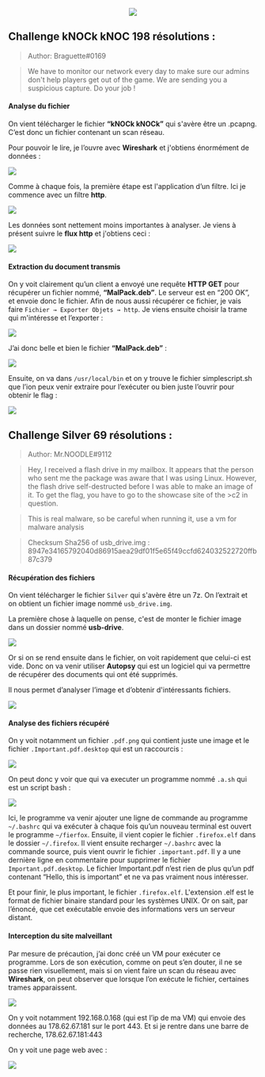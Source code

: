 <p align="center">
  <img src="./src/images/forensic/forensic.png"/>
</p>

## Challenge kNOCk kNOC 198 résolutions :

>Author: Braguette#0169

>We have to monitor our network every day to make sure our admins don't help players get out of the game. We are sending you a suspicious capture. Do your job !

#### Analyse du fichier

On vient télécharger le fichier **“kNOCk kNOCk”** qui s'avère être un .pcapng. C’est donc un fichier contenant un scan réseau.

Pour pouvoir le lire, je l’ouvre avec **Wireshark** et j'obtiens énormément de données :

<img src="./src/images/forensic/forensic_Intro_1.png"/>

Comme à chaque fois, la première étape est l'application d’un filtre. Ici je commence avec un filtre **http**.

<img src="./src/images/forensic/forensic_Intro_2.png"/>

Les données sont nettement moins importantes à analyser. Je viens à présent suivre le **flux http** et j'obtiens ceci :

<img src="./src/images/forensic/forensic_Intro_3.png"/>

#### Extraction du document transmis

On y voit clairement qu’un client a envoyé une requête **HTTP GET** pour récupérer un fichier nommé, **“MalPack.deb”**. Le serveur est en “200 OK”, et envoie donc le fichier.
Afin de nous aussi récupérer ce fichier, je vais faire `Fichier → Exporter Objets → http`.
Je viens ensuite choisir la trame qui m'intéresse et l’exporter :

<img src="./src/images/forensic/forensic_Intro_4.png"/>

J’ai donc belle et bien le fichier **“MalPack.deb”** :

<img src="./src/images/forensic/forensic_Intro_5.png"/>

Ensuite, on va dans `/usr/local/bin` et on y trouve le fichier simplescript.sh que l’ion peux venir extraire pour l’exécuter ou bien juste l’ouvrir pour obtenir le flag :

<img src="./src/images/forensic/forensic_Intro_6.png"/>

## Challenge Silver 69 résolutions :

>Author: Mr.NOODLE#9112

>Hey,
>I received a flash drive in my mailbox. It appears that the person who sent me the package was aware that I was using Linux. However, the flash drive self-destructed before I was able to make an image of it. To get the flag, you have to go to the showcase site of the >c2 in question.

>This is real malware, so be careful when running it, use a vm for malware analysis

>Checksum Sha256 of usb_drive.img : 8947e34165792040d86915aea29df01f5e65f49ccfd624032522720ffb87c379

#### Récupération des fichiers

On vient télécharger le fichier `Silver` qui s'avère être un 7z.
On l’extrait et on obtient un fichier image nommé `usb_drive.img`.

La première chose à laquelle on pense, c'est de monter le fichier image dans un dossier nommé **usb-drive**.

<img src="./src/images/forensic/forensic_Easy_1.png"/>

Or si on se rend ensuite dans le fichier, on voit rapidement que celui-ci est vide.
Donc on va venir utiliser **Autopsy** qui est un logiciel qui va permettre de récupérer des documents qui ont été supprimés.

Il nous permet d’analyser l’image et d’obtenir d'intéressants fichiers.

<img src="./src/images/forensic/forensic_Easy_2.png"/>

#### Analyse des fichiers récupéré

On y voit notamment un fichier `.pdf.png` qui contient juste une image et le fichier `.Important.pdf.desktop` qui est un raccourcis :

<img src="./src/images/forensic/forensic_Easy_3.png"/>

On peut donc y voir que qui va executer un programme nommé `.a.sh` qui est un script bash :

<img src="./src/images/forensic/forensic_Easy_4.png"/>

Ici, le programme va venir ajouter une ligne de commande au programme `~/.bashrc` qui va exécuter à chaque fois qu’un nouveau terminal est ouvert le programme `~/fierfox`.
Ensuite, il vient copier le fichier `.firefox.elf` dans le dossier `~/.firefox`.
Il vient ensuite recharger `~/.bashrc` avec la commande source, puis vient ouvrir le fichier `.important.pdf`.
Il y a une dernière ligne en commentaire pour supprimer le fichier `Important.pdf.desktop`.
Le fichier Important.pdf n’est rien de plus qu’un pdf contenant “Hello, this is important” et ne va pas vraiment nous intéresser.

Et pour finir, le plus important, le fichier `.firefox.elf`. L'extension .elf est le format de fichier binaire standard pour les systèmes UNIX. Or on sait, par l’énoncé, que cet exécutable envoie des informations vers un serveur distant.

#### Interception du site malveillant

Par mesure de précaution, j’ai donc créé un VM pour exécuter ce programme.
Lors de son exécution, comme on peut s’en douter, il ne se passe rien visuellement, mais si on vient faire un scan du réseau avec **Wireshark**, on peut observer que lorsque l’on exécute le fichier, certaines trames apparaissent.

<img src="./src/images/forensic/forensic_Easy_5.png"/>

On y voit notamment 192.168.0.168 (qui est l’ip de ma VM) qui envoie des données au 178.62.67.181 sur le port 443.
Et si je rentre dans une barre de recherche, 178.62.67.181:443

On y voit une page web avec :

<img src="./src/images/forensic/forensic_Easy_6.png"/>